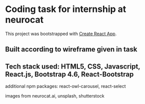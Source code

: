 # Coding task for internship at neurocat

This project was bootstrapped with [Create React App](https://github.com/facebook/create-react-app).

## Built according to wireframe given in task
## Tech stack used: HTML5, CSS, Javascript, React.js, Bootstrap 4.6, React-Bootstrap 

additional npm packages: react-owl-carousel, react-select

images from neurocat.ai, unsplash, shutterstock

